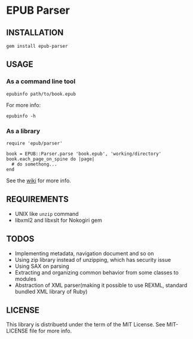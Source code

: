 EPUB Parser
===========

INSTALLATION
-------
    gem install epub-parser  

USAGE
-----

### As a command line tool

	epubinfo path/to/book.epub

For more info:

	epubinfo -h

### As a library

    require 'epub/parser'
    
    book = EPUB::Parser.parse 'book.epub', 'working/directory'
    book.each_page_on_spine do |page|
      # do somethong...
    end

See the [wiki][] for more info.

[wiki]:https://gitorious.org/epub/pages/EpubParser

REQUIREMENTS
------------
* UNIX like `unzip` command
* libxml2 and libxslt for Nokogiri gem

TODOS
-----
* Implementing metadata, navigation document and so on
* Using zip library instead of unzipping, which has security issue
* Using SAX on parsing
* Extracting and organizing common behavior from some classes to modules
* Abstraction of XML parser(making it possible to use REXML, standard bundled XML library of Ruby)

LICENSE
-------
This library is distribuetd under the term of the MIT License.
See MIT-LICENSE file for more info.
